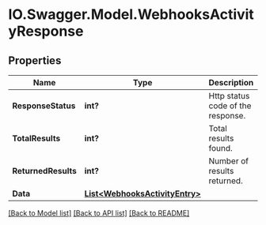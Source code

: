 # IO.Swagger.Model.WebhooksActivityResponse
## Properties

Name | Type | Description | Notes
------------ | ------------- | ------------- | -------------
**ResponseStatus** | **int?** | Http status code of the response. | [optional] 
**TotalResults** | **int?** | Total results found. | [optional] 
**ReturnedResults** | **int?** | Number of results returned.  | [optional] 
**Data** | [**List&lt;WebhooksActivityEntry&gt;**](WebhooksActivityEntry.md) |  | [optional] 

[[Back to Model list]](../README.md#documentation-for-models) [[Back to API list]](../README.md#documentation-for-api-endpoints) [[Back to README]](../README.md)


